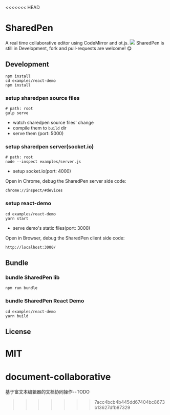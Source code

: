 <<<<<<< HEAD
# SharedPen
A real time collaborative editor using CodeMirror and ot.js.
![](http://7vikhl.com1.z0.glb.clouddn.com/sharedpen.png)
SharedPen is still in Development, fork and pull-requests are welcome! 😋

## Development
```
npm install
cd examples/react-demo
npm install
```

### setup sharedpen source files
```
# path: root
gulp serve
```

- watch sharedpen source files' change
- compile them to `build` dir
- serve them (port: 5000)

### setup sharedpen server(socket.io)
```
# path: root
node --inspect examples/server.js
```

- setup socket.io(port: 4000)

Open in Chrome, debug the SharedPen server side code:
```
chrome://inspect/#devices
```

### setup react-demo
```
cd examples/react-demo
yarn start
```

- serve demo's static files(port: 3000)

Open in Browser, debug the SharedPen client side code:
```
http://localhost:3000/
```

## Bundle
### bundle SharedPen lib
```
npm run bundle
```

### bundle SharedPen React Demo
```
cd examples/react-demo
yarn build
```

## License
MIT
=======
# document-collaborative
基于富文本编辑器的文档协同操作--TODO
>>>>>>> 7acc4bcb4b445dd67404bc8673b13627dfb87329
